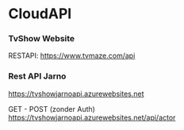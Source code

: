 # CloudAPI
### TvShow Website
RESTAPI: https://www.tvmaze.com/api

### Rest API Jarno
https://tvshowjarnoapi.azurewebsites.net

GET - POST (zonder Auth)
https://tvshowjarnoapi.azurewebsites.net/api/actor
